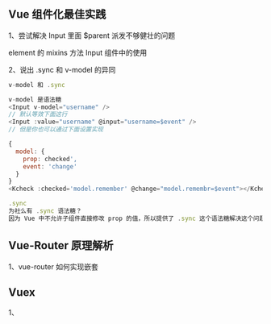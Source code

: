 
## Vue 组件化最佳实践

1、尝试解决 Input 里面 $parent 派发不够健壮的问题

element 的 mixins 方法
Input 组件中的使用

2、说出 .sync 和 v-model 的异同

```js
v-model 和 .sync

v-model 是语法糖
<Input v-model="username" />
// 默认等效下面这行
<Input :value="username" @input="username=$event" />
// 但是你也可以通过下面设置实现

{
  model: {
    prop: checked',
    event: 'change'
  }
}
<Kcheck :checked='model.remember' @change="model.remembr=$event"></Kcheck>

.sync
为社么有 .sync 语法糖？
因为 Vue 中不允许子组件直接修改 prop 的值，所以提供了 .sync 这个语法糖解决这个问题

```

## Vue-Router 原理解析

1、vue-router 如何实现嵌套


## Vuex 

1、
